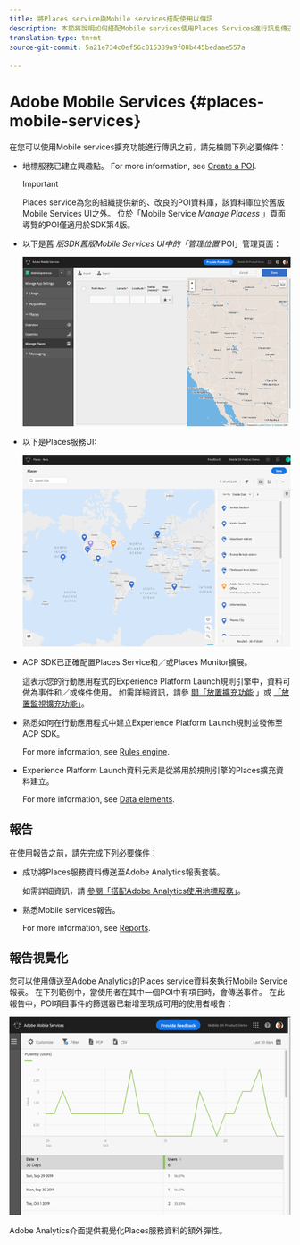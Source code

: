 ```yaml
---
title: 將Places service與Mobile services搭配使用以傳訊
description: 本節將說明如何搭配Mobile services使用Places Services進行訊息傳送。
translation-type: tm+mt
source-git-commit: 5a21e734c0ef56c815389a9f08b445bedaae557a

---
```



# Adobe Mobile Services {#places-mobile-services}

在您可以使用Mobile services擴充功能進行傳訊之前，請先檢閱下列必要條件：

* 地標服務已建立興趣點。 For more information, see [Create a POI](/help/poi-mgmt-ui/create-a-poi-ui.md).

   >[!IMPORTANT]
   >
   >Places service為您的組織提供新的、改良的POI資料庫，該資料庫位於舊版Mobile Services UI之外。 位於「Mobile Service *Manage Placess* 」頁面導覽的POI僅適用於SDK第4版。

* 以下是舊 *版SDK舊版Mobile Services UI中的「管理位置* POI」管理頁面：

   ![舊版UI](/help/assets/legacy-location-v4-ui.png)

* 以下是Places服務UI:

   ![Places Service POI管理UI](/help/assets/places-ui.png)

* ACP SDK已正確配置Places Service和／或Places Monitor擴展。

   這表示您的行動應用程式的Experience Platform Launch規則引擎中，資料可做為事件和／或條件使用。 如需詳細資訊，請參 [閱「放置擴充功能](/help/places-ext-aep-sdks/places-extension/places-extension.md) 」或 [「放置監視擴充功能」](/help/places-ext-aep-sdks/places-monitor-extension/using-places-monitor-extension.md)。

* 熟悉如何在行動應用程式中建立Experience Platform Launch規則並發佈至ACP SDK。

   For more information, see [Rules engine](https://aep-sdks.gitbook.io/docs/using-mobile-extensions/mobile-core/rules-engine).

* Experience Platform Launch資料元素是從將用於規則引擎的Places擴充資料建立。

   For more information, see [Data elements](https://aep-sdks.gitbook.io/docs/using-mobile-extensions/mobile-core/rules-engine#data-elements).

## 報告

在使用報告之前，請先完成下列必要條件：

* 成功將Places服務資料傳送至Adobe Analytics報表套裝。

   如需詳細資訊，請 [參閱「搭配Adobe Analytics使用地標服務」](/help/use-places-with-other-solutions/places-adobe-analytics/use-places-adobe-analytics.md)。

* 熟悉Mobile services報告。

   For more information, see [Reports](https://docs.adobe.com/content/help/en/mobile-services/using/reports-ug/usage.html).

## 報告視覺化

您可以使用傳送至Adobe Analytics的Places service資料來執行Mobile Service報表。 在下列範例中，當使用者在其中一個POI中有項目時，會傳送事件。 在此報告中，POI項目事件的篩選器已新增至現成可用的使用者報告：

![報表視覺化](/help/assets/report-visualize.png)

Adobe Analytics介面提供視覺化Places服務資料的額外彈性。

